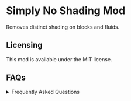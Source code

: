 # Simply No Shading Mod

Removes distinct shading on blocks and fluids.

## Licensing

This mod is available under the MIT license.

## FAQs

<details>
  <summary>Frequently Asked Questions</summary>
  
  ### Is this a performance mod?
  
  No, this mod is purely visual.
  
  ### Does this affect performance?
  
  No, this mod just keeps the brightness on block sides uniform.
</details>
